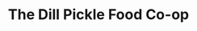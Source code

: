 ---
title: "The Dill Pickle Food Co-op"
url: /chicago/the-dill-pickle-food-co-op/
shop: supermarket
---